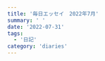```yaml
---
title: '毎日エッセイ　2022年7月'
summary: ' '
date: '2022-07-31'
tags: 
  - '日記'
category: 'diaries'
---
```

